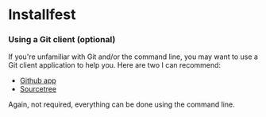 # Installfest
### Using a Git client (optional)
If you're unfamiliar with Git and/or the command line, you may want to use a Git client application to help you.  Here are two I can recommend:

* [Github app](https://desktop.github.com/)
* [Sourcetree](https://www.sourcetreeapp.com/)

Again, not required, everything can be done using the command line.
